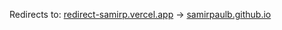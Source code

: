 Redirects to: [redirect-samirp.vercel.app](https://redirect-samirp.vercel.app) -> [samirpaulb.github.io](https://samirpaulb.github.io)
